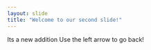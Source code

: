 ```yaml
---
layout: slide
title: "Welcome to our second slide!"
---
```

Its a new addition
Use the left arrow to go back!
